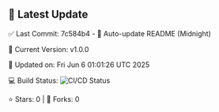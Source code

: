 ## 🚀 Latest Update

✅ Last Commit: 7c584b4 - 🤖 Auto-update README (Midnight)

🌟 Current Version: v1.0.0

📅 Updated on: Fri Jun  6 01:01:26 UTC 2025

💻 Build Status: ![CI/CD Status](https://github.com/SaiAryan1784/wedding_frontend/actions/workflows/update-readme.yml/badge.svg)

⭐️ Stars: 0 | 🍴 Forks: 0
